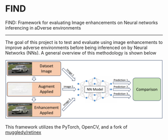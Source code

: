 # FIND
FIND: Framework for evaluating Image enhancements on Neural networks inferencing in aDverse environments

------

The goal of this project is to test and evaluate using image enhancements to improve adverse environments before being inferenced on by Neural Networks (NNs). A general overview of this methodology is shown below 

![](doc/method_v2.PNG)

This framework utilizes the PyTorch, OpenCV, and a fork of [muggledy/retinex](https://github.com/muggledy/retinex)